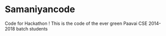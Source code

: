 # Samaniyancode
Code for Hackathon ! This is the code of the ever green Paavai CSE 2014-2018 batch students 
